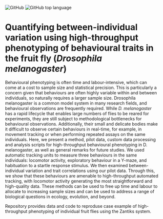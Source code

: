 ![GitHub](https://img.shields.io/github/license/elmacartney/Dmel_methods)
![GitHub top language](https://img.shields.io/github/languages/top/elmacartney/Dmel_methods)


# Quantifying between-individual variation using high-throughput phenotyping of behavioural traits in the fruit fly (*Drosophila melanogaster*)

Behavioural phenotyping is often time and labour-intensive, which can come at a cost to sample size and statistical precision. This is particularly a concern given that behaviours are often highly variable within and between individuals, so naturally requires a larger sample size. Drosophila melanogaster is a common model system in many research fields, and behavioural observations are frequently required. While *D. melanogaster* has a rapid lifecycle that enables large numbers of flies to be reared for experiments, they are still subject to methodological bottlenecks for behavioural observations. Additionally, their small and delicate bodies make it difficult to observe certain behaviours in real-time, for example, in movement tracking or when performing repeated assays on the same individuals. Here, we present a method, pilot data, custom data processing and analysis scripts for high-throughput behavioural phenotyping in D. melanogaster, as well as general remarks for future studies. We used automatic tracking units to measure three behaviours in the same individuals: locomotor activity, exploratory behaviour in a Y-maze, and habituation to a startle response stimulus. We then examined between-individual variation and trait correlations using our pilot data. Through this, we show that these behaviours are amenable to high-throughput automated tracking, with locomotor activity generating the most straightforward and high-quality data. These methods can be used to free up time and labour to allocate to increasing sample sizes and can be used to address a range of biological questions in ecology, evolution, and beyond.

Repository provides data and code to reproduse case example of high-throughput phenotyping of individual fruit flies using the Zantiks system.
